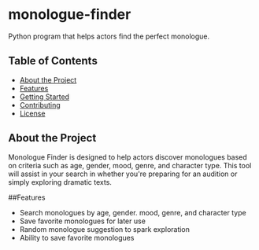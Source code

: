 # monologue-finder
Python program that helps actors find the perfect monologue.

## Table of Contents
- [About the Project](#about-the-project)
- [Features](#features)
- [Getting Started](#getting-started)
- [Contributing](#contributing)
- [License](#license)

## About the Project
Monologue Finder is designed to help actors discover monologues based on criteria such as age, gender, mood, genre, and character type. This tool will assist in your search in whether you're preparing for an audition or simply exploring dramatic texts.

##Features
- Search monologues by age, gender. mood, genre, and character type
- Save favorite monologues for later use
- Random monologue suggestion to spark exploration
- Ability to save favorite monologues

  

